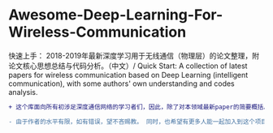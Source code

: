# Awesome-Deep-Learning-For-Wireless-Communication
快速上手： 2018-2019年最新深度学习用于无线通信（物理层）的论文整理，附论文核心思想总结与代码分析。（中文）/ Quick Start: A collection of  latest papers for wireless communication based on Deep Learning (intelligent communication), with some authors' own understanding and codes analysis. 

```diff
+ 这个库面向所有初涉足深度通信网络的学习者们，因此，除了对本领域最新paper的简要概括总结外，也尽可能地复现其代码并公开，方便大家后续的对比与follow。 

- 由于作者的水平有限，如有错误，望不吝赐教。 同时，也希望有更多人能一起加入到这个项目中，分享自己的心得体会。
```
